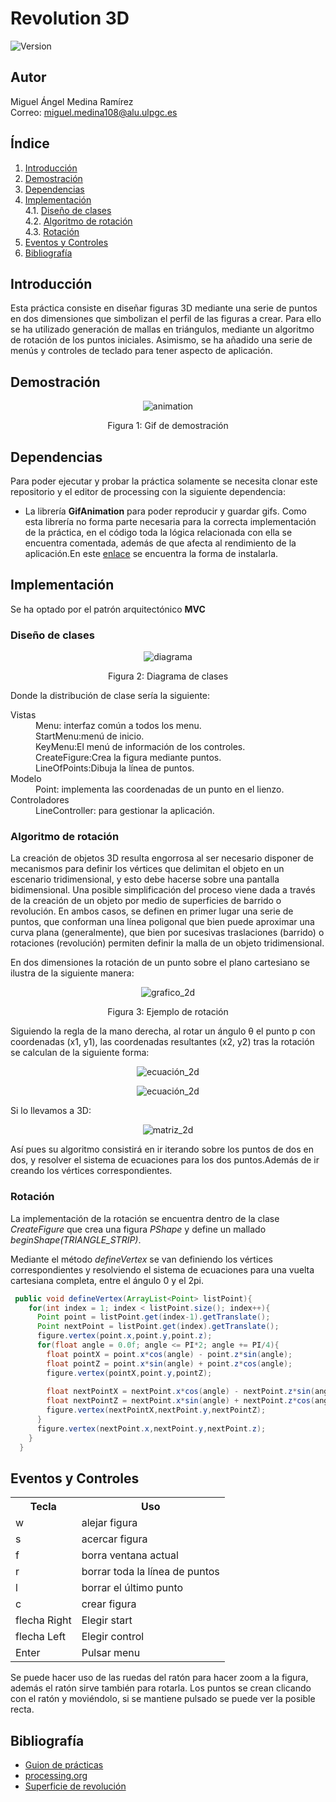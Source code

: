 # Revolution 3D
![Version](https://img.shields.io/badge/version-1.0-green)

## Autor
Miguel Ángel Medina Ramírez <br>
Correo: miguel.medina108@alu.ulpgc.es

## Índice
1. [Introducción](#introducción)
2. [Demostración](#demostración)
3. [Dependencias](#dependencias)
4. [Implementación](#implementación)<br>
 4.1. [Diseño de clases](#diseño-de-clases)<br>
 4.2. [Algoritmo de rotación](#algoritmo-de-rotación)<br>
 4.3. [Rotación](#rotación)<br>
5. [Eventos y Controles](#eventos-y-controles)
6. [Bibliografía](#bibliografía)

## Introducción
Esta práctica consiste en diseñar figuras 3D mediante una serie de puntos en dos dimensiones que simbolizan el perfil de las figuras a crear. Para ello se ha utilizado generación de mallas en triángulos, mediante un algoritmo de rotación de los puntos iniciales. Asimismo, se ha añadido una serie de menús y controles de teclado para tener aspecto de aplicación.


## Demostración
<p align="center"> 
   <img src="data/animation.gif" alt="animation"></img>
   <p align="center">Figura 1: Gif de demostración</p>
</p>

## Dependencias
Para poder ejecutar y probar la práctica solamente se necesita clonar este repositorio y el editor de processing con la siguiente dependencia:
- La librería **GifAnimation** para poder reproducir y guardar gifs. Como esta librería no forma parte necesaria para la correcta implementación de la práctica, en el código toda la lógica relacionada con ella se encuentra comentada, además de que afecta al rendimiento de la aplicación.En este [enlace](https://github.com/extrapixel/gif-animation) se encuentra la forma de instalarla.

## Implementación
Se ha optado por el patrón arquitectónico **MVC**

### Diseño de clases
<p align="center"> 
   <img src="data/diagrama.png" alt="diagrama"></img>
   <p align="center">Figura 2: Diagrama de clases</p>
</p>

Donde la distribución de clase sería la siguiente:

<dl>
  <dt>Vistas</dt>
    <dd>Menu: interfaz común a todos los menu.</dd>
    <dd>StartMenu:menú de inicio.</dd>
    <dd>KeyMenu:El menú de información de los controles.</dd>
    <dd>CreateFigure:Crea la figura mediante puntos.</dd>
    <dd>LineOfPoints:Dibuja la línea de puntos.</dd>
  <dt>Modelo</dt>
    <dd>Point: implementa las coordenadas de un punto en el lienzo.</dd>
  <dt>Controladores</dt>
    <dd>LineController: para gestionar la aplicación.</dd>
</dl>


### Algoritmo de rotación
La creación de objetos 3D resulta engorrosa al ser necesario disponer de mecanismos para
definir los vértices que delimitan el objeto en un escenario tridimensional, y esto debe hacerse
sobre una pantalla bidimensional. Una posible simplificación del proceso viene dada a través
de la creación de un objeto por medio de superficies de barrido o revolución. En ambos casos,
se definen en primer lugar una serie de puntos, que conforman una línea poligonal que
bien puede aproximar una curva plana (generalmente), que bien por sucesivas traslaciones
(barrido) o rotaciones (revolución) permiten definir la malla de un objeto tridimensional.

En dos dimensiones la rotación de un punto sobre el plano cartesiano se ilustra de la siguiente manera:

<p align="center"> 
   <img src="data/grafico.jpeg" alt="grafico_2d"></img>
   <p align="center">Figura 3: Ejemplo de rotación</p>
</p>

Siguiendo la regla de la mano derecha, al rotar un ángulo θ el punto p con
coordenadas (x1, y1), las coordenadas resultantes (x2, y2) tras la rotación se calculan de la siguiente forma:

<p align="center"> 
   <img src="data/ec_2d.png" alt="ecuación_2d"></img>
</p>
<p align="center"> 
   <img src="data/ma_2d.png" alt="ecuación_2d"></img>
</p>


Si lo llevamos a 3D:

<p align="center"> 
   <img src="data/ec_ma_3d.png" alt="matriz_2d"></img>
</p>

Así pues su algoritmo consistirá en ir iterando sobre los puntos de dos en dos, y resolver el sistema de ecuaciones para los dos puntos.Además de ir creando los vértices correspondientes.

### Rotación

La implementación de la rotación se encuentra dentro de la clase *CreateFigure* que crea una figura *PShape* y define un mallado *beginShape(TRIANGLE_STRIP)*.  

Mediante el método *defineVertex* se van definiendo los vértices correspondientes y resolviendo el sistema de ecuaciones para una vuelta cartesiana completa, entre el ángulo 0 y el 2pi.

```java
 public void defineVertex(ArrayList<Point> listPoint){
    for(int index = 1; index < listPoint.size(); index++){
      Point point = listPoint.get(index-1).getTranslate(); 
      Point nextPoint = listPoint.get(index).getTranslate();
      figure.vertex(point.x,point.y,point.z);
      for(float angle = 0.0f; angle <= PI*2; angle += PI/4){
        float pointX = point.x*cos(angle) - point.z*sin(angle);
        float pointZ = point.x*sin(angle) + point.z*cos(angle);
        figure.vertex(pointX,point.y,pointZ);
        
        float nextPointX = nextPoint.x*cos(angle) - nextPoint.z*sin(angle);
        float nextPointZ = nextPoint.x*sin(angle) + nextPoint.z*cos(angle);
        figure.vertex(nextPointX,nextPoint.y,nextPointZ);
      }
      figure.vertex(nextPoint.x,nextPoint.y,nextPoint.z);
    }
  }
```

## Eventos y Controles

<table style="width:100%">
  <tr>
    <th>Tecla</th>
    <th>Uso</th>
  </tr>
  <tr>
    <td>w</td>
    <td>alejar figura</td>
  </tr>
  <tr>
    <td>s</td>
    <td>acercar figura</td>
  </tr>
  <tr>
    <td>f</td>
    <td>borra ventana actual</td>
  </tr>
  <tr>
    <td>r</td>
    <td>borrar toda la línea de puntos</td>
  </tr>
  <tr>
    <td>l</td>
    <td>borrar el último punto</td>
  </tr>
  <tr>
    <td>c</td>
    <td>crear figura</td>
  </tr>
  <tr>
    <td>flecha Right</td>
    <td>Elegir start</td>
  </tr>
  <tr>
    <td>flecha Left</td>
    <td>Elegir control</td>
  </tr>
  <tr>
     <td>Enter</td>
     <td>Pulsar menu</td>
   </tr>
</table>

Se puede hacer uso de las ruedas del ratón para hacer zoom a la figura, además el ratón sirve también para rotarla. Los puntos se crean clicando con el ratón y moviéndolo, si se mantiene pulsado se puede ver la posible recta.

## Bibliografía

* [Guion de prácticas](https://cv-aep.ulpgc.es/cv/ulpgctp20/pluginfile.php/126724/mod_resource/content/22/CIU_Pr_cticas.pdf)
* [processing.org](https://processing.org/)
* [Superficie de revolución](https://es.wikipedia.org/wiki/Superficie_de_revoluci%C3%B3n)


